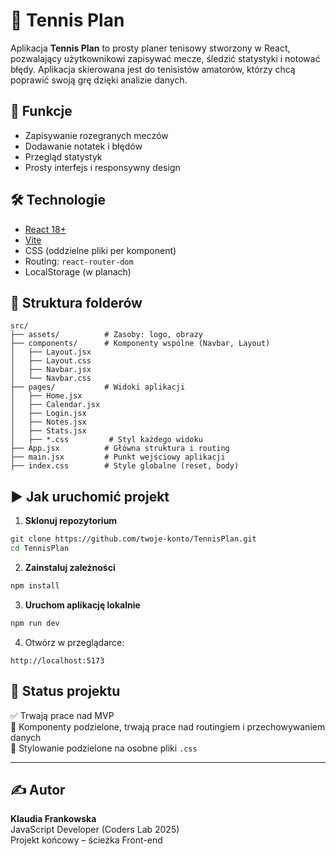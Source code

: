 # 🎾 Tennis Plan

Aplikacja **Tennis Plan** to prosty planer tenisowy stworzony w React, pozwalający użytkownikowi zapisywać mecze, śledzić statystyki i notować błędy. Aplikacja skierowana jest do tenisistów amatorów, którzy chcą poprawić swoją grę dzięki analizie danych.

## 🚀 Funkcje
- Zapisywanie rozegranych meczów
- Dodawanie notatek i błędów
- Przegląd statystyk
- Prosty interfejs i responsywny design

## 🛠 Technologie
- [React 18+](https://reactjs.org/)
- [Vite](https://vitejs.dev/)
- CSS (oddzielne pliki per komponent)
- Routing: `react-router-dom`
- LocalStorage (w planach)

## 📁 Struktura folderów

```
src/
├── assets/          # Zasoby: logo, obrazy
├── components/      # Komponenty wspólne (Navbar, Layout)
│   ├── Layout.jsx
│   ├── Layout.css
│   ├── Navbar.jsx
│   └── Navbar.css
├── pages/           # Widoki aplikacji
│   ├── Home.jsx
│   ├── Calendar.jsx
│   ├── Login.jsx
│   ├── Notes.jsx
│   ├── Stats.jsx
│   ├── *.css         # Styl każdego widoku
├── App.jsx          # Główna struktura i routing
├── main.jsx         # Punkt wejściowy aplikacji
├── index.css        # Style globalne (reset, body)
```

## ▶️ Jak uruchomić projekt

1. **Sklonuj repozytorium**
```bash
git clone https://github.com/twoje-konto/TennisPlan.git
cd TennisPlan
```

2. **Zainstaluj zależności**
```bash
npm install
```

3. **Uruchom aplikację lokalnie**
```bash
npm run dev
```

4. Otwórz w przeglądarce:
```
http://localhost:5173
```

## 📌 Status projektu

✅ Trwają prace nad MVP  
🧠 Komponenty podzielone, trwają prace nad routingiem i przechowywaniem danych  
🎨 Stylowanie podzielone na osobne pliki `.css`

---

## ✍️ Autor

**Klaudia Frankowska**  
JavaScript Developer (Coders Lab 2025)  
Projekt końcowy – ścieżka Front-end
